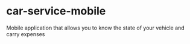 # car-service-mobile
Mobile application that allows you to know the state of your vehicle and carry expenses
